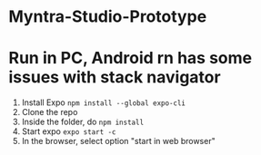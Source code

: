 # Myntra-Studio-Prototype

# Run in PC, Android rn has some issues with stack navigator
1. Install Expo
```npm install --global expo-cli```
2. Clone the repo
3. Inside the folder, do 
```npm install```
4. Start expo
```expo start -c```
5. In the browser, select option "start in web browser" 
